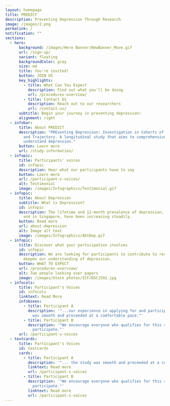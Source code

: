 ```yaml
---
layout: homepage
title: PREDICT
description: Preventing Depression Through Research
image: /images/2.png
permalink: /
notification: ""
sections:
  - hero:
      background: /images/Hero Banner/NewBanner_Move.gif
      url: /sign-up/
      variant: floating
      backgroundColor: gray
      size: md
      title: You're invited!
      button: JOIN US
      key_highlights:
        - title: What Can You Expect
          description: Find out what you'll be doing
          url: /procedures-overview/
        - title: Contact Us
          description: Reach out to our researchers
          url: /contact-us/
      subtitle: Begin your journey in preventing depression!
      alignment: right
  - infobar:
      title: About PREDICT
      description: "PREventing Depression: Investigation in Cohorts of its etiology
        and Trajectory. A longitudinal study that aims to comprehensively
        understand depression."
      button: Learn more
      url: /study-information/
  - infopic:
      title: Participants' voices
      id: infopic
      description: Hear what our participants have to say
      button: Learn more
      url: /participant-s-voices/
      alt: Testimonial
      image: /images/Infographics/Testimonial.gif
  - infopic:
      title: About Depression
      subtitle: What is Depression?
      id: infopic
      description: The lifetime and 12-month prevalence of depression, both globally
        and in Singapore, have been increasing steadily.
      button: Read more
      url: about-depression
      alt: Image alt text
      image: /images/Infographics/AbtDep.gif
  - infopic:
      title: Discover what your participation involves
      id: infopic
      description: We are looking for participants to contribute to research and
        deepen our understanding of depression.
      button: WHAT TO EXPECT
      url: /procedures-overview/
      alt: Two people looking over papers
      image: /images/Stock photos/ICF/DSC1592.jpg
  - infocols:
      title: Participant's Voices
      id: infocols
      linktext: Read More
      infoboxes:
        - title: Participant A
          description: '"...our experience in applying for and participating in the study
            was smooth and proceeded at a comfortable pace."'
        - title: Participant B
          description: '"We encourage everyone who qualifies for this research study to
            participate."'
      url: /participant-s-voices
  - textcards:
      title: Participant's Voices
      id: textcards
      cards:
        - title: Participant A
          description: '"... the study was smooth and proceeded at a comfortable pace."'
          linktext: Read more
          url: /participant-s-voices
        - title: Participant B
          description: '"We encourage everyone who qualifies for this research study to
            participate."'
          linktext: Read more
          url: /participant-s-voices
---
```

